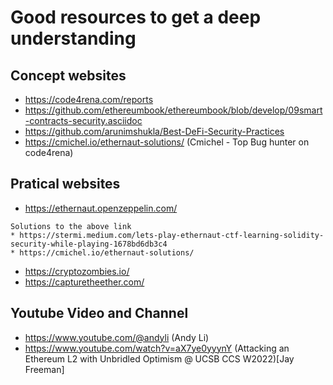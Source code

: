 # Good resources to get a deep understanding

## Concept websites
* https://code4rena.com/reports
* https://github.com/ethereumbook/ethereumbook/blob/develop/09smart-contracts-security.asciidoc
* https://github.com/arunimshukla/Best-DeFi-Security-Practices
* https://cmichel.io/ethernaut-solutions/ (Cmichel - Top Bug hunter on code4rena)

## Pratical websites
* https://ethernaut.openzeppelin.com/
 ```
 Solutions to the above link
 * https://stermi.medium.com/lets-play-ethernaut-ctf-learning-solidity-security-while-playing-1678bd6db3c4
 * https://cmichel.io/ethernaut-solutions/
```
* https://cryptozombies.io/
* https://capturetheether.com/

## Youtube Video and Channel
* https://www.youtube.com/@andyli (Andy Li)
* https://www.youtube.com/watch?v=aX7ye0yyynY (Attacking an Ethereum L2 with Unbridled Optimism @ UCSB CCS W2022)[Jay Freeman]

